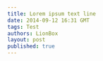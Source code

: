 ```yaml
---
title: Lorem ipsum text line
date: 2014-09-12 16:31 GMT
tags: Test
authors: LionBox
layout: post
published: true
---
```

